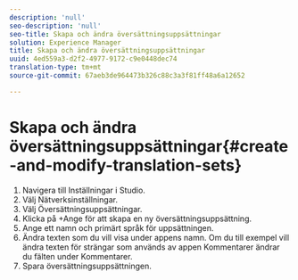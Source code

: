 ```yaml
---
description: 'null'
seo-description: 'null'
seo-title: Skapa och ändra översättningsuppsättningar
solution: Experience Manager
title: Skapa och ändra översättningsuppsättningar
uuid: 4ed559a3-d2f2-4977-9172-c9e0448dec74
translation-type: tm+mt
source-git-commit: 67aeb3de964473b326c88c3a3f81ff48a6a12652

---
```



# Skapa och ändra översättningsuppsättningar{#create-and-modify-translation-sets}

1. Navigera till Inställningar i Studio.
1. Välj Nätverksinställningar.
1. Välj Översättningsuppsättningar.
1. Klicka på +Ange för att skapa en ny översättningsuppsättning.
1. Ange ett namn och primärt språk för uppsättningen.
1. Ändra texten som du vill visa under appens namn. Om du till exempel vill ändra texten för strängar som används av appen Kommentarer ändrar du fälten under Kommentarer.
1. Spara översättningsuppsättningen.
